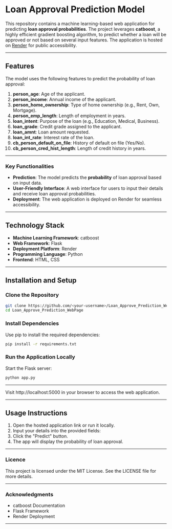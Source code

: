 # Loan Approval Prediction Model

This repository contains a machine learning-based web application for predicting **loan approval probabilities**. The project leverages **catboost**, a highly efficient gradient boosting algorithm, to predict whether a loan will be approved or not based on several input features. The application is hosted on [Render](https://loan-approve-prediction-webpage.onrender.com) for public accessibility.

---

## Features

The model uses the following features to predict the probability of loan approval:

1. **person_age**: Age of the applicant.
2. **person_income**: Annual income of the applicant.
3. **person_home_ownership**: Type of home ownership (e.g., Rent, Own, Mortgage).
4. **person_emp_length**: Length of employment in years.
5. **loan_intent**: Purpose of the loan (e.g., Education, Medical, Business).
6. **loan_grade**: Credit grade assigned to the applicant.
7. **loan_amnt**: Loan amount requested.
8. **loan_int_rate**: Interest rate of the loan.
9. **cb_person_default_on_file**: History of default on file (Yes/No).
10. **cb_person_cred_hist_length**: Length of credit history in years.

---

### Key Functionalities

- **Prediction**: The model predicts the **probability** of loan approval based on input data.
- **User-Friendly Interface**: A web interface for users to input their details and receive loan approval probabilities.
- **Deployment**: The web application is deployed on Render for seamless accessibility.

---

## Technology Stack

- **Machine Learning Framework**: catboost
- **Web Framework**: Flask
- **Deployment Platform**: Render
- **Programming Language**: Python
- **Frontend**: HTML, CSS

---

## Installation and Setup

### Clone the Repository

```bash
git clone https://github.com/<your-username>/Loan_Approve_Prediction_WebPage/tree/master
cd Loan_Approve_Prediction_WebPage
```
### Install Dependencies
Use pip to install the required dependencies:
```bash
pip install -r requirements.txt
```

### Run the Application Locally
Start the Flask server:
```bash
python app.py
```

---

Visit http://localhost:5000 in your browser to access the web application.

---

## Usage Instructions
1. Open the hosted application link or run it locally.
2. Input your details into the provided fields:
3. Click the "Predict" button.
4. The app will display the probability of loan approval.

---

### Licence
This project is licensed under the MIT License. See the LICENSE file for more details.

---

### Acknowledgments
- catboost Documentation
- Flask Framework
- Render Deployment

---
